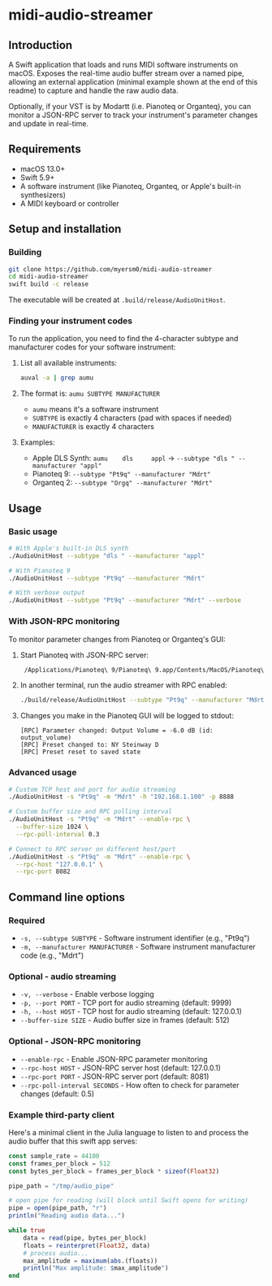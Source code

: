 # midi-audio-streamer

## Introduction
A Swift application that loads and runs MIDI software instruments on macOS. Exposes the real-time audio buffer stream over a named pipe, allowing an external application (minimal example shown at the end of this readme) to capture and handle the raw audio data.

Optionally, if your VST is by Modartt (i.e. Pianoteq or Organteq), you can monitor a JSON-RPC server to track your instrument's parameter changes and update in real-time.

## Requirements
- macOS 13.0+
- Swift 5.9+
- A software instrument (like Pianoteq, Organteq, or Apple's built-in synthesizers)
- A MIDI keyboard or controller

## Setup and installation

### Building
```bash
git clone https://github.com/myersm0/midi-audio-streamer
cd midi-audio-streamer
swift build -c release
```
The executable will be created at `.build/release/AudioUnitHost`.

### Finding your instrument codes
To run the application, you need to find the 4-character subtype and manufacturer codes for your software instrument:

1. List all available instruments:
   ```bash
   auval -a | grep aumu
   ```

2. The format is: `aumu SUBTYPE MANUFACTURER`
   - `aumu` means it's a software instrument
   - `SUBTYPE` is exactly 4 characters (pad with spaces if needed)
   - `MANUFACTURER` is exactly 4 characters

3. Examples:
   - Apple DLS Synth: `aumu    dls     appl` → `--subtype "dls " --manufacturer "appl"`
   - Pianoteq 9: `--subtype "Pt9q" --manufacturer "Mdrt"`
   - Organteq 2: `--subtype "Orgq" --manufacturer "Mdrt"`

## Usage

### Basic usage
```bash
# With Apple's built-in DLS synth
./AudioUnitHost --subtype "dls " --manufacturer "appl"

# With Pianoteq 9
./AudioUnitHost --subtype "Pt9q" --manufacturer "Mdrt"

# With verbose output
./AudioUnitHost --subtype "Pt9q" --manufacturer "Mdrt" --verbose
```

### With JSON-RPC monitoring
To monitor parameter changes from Pianoteq or Organteq's GUI:

1. Start Pianoteq with JSON-RPC server:
   ```bash
    /Applications/Pianoteq\ 9/Pianoteq\ 9.app/Contents/MacOS/Pianoteq\ 9 --serve ""
   ```

2. In another terminal, run the audio streamer with RPC enabled:
   ```bash
   ./build/release/AudioUnitHost --subtype "Pt9q" --manufacturer "Mdrt" --enable-rpc
   ```

3. Changes you make in the Pianoteq GUI will be logged to stdout:
   ```
   [RPC] Parameter changed: Output Volume = -6.0 dB (id: output_volume)
   [RPC] Preset changed to: NY Steinway D
   [RPC] Preset reset to saved state
   ```

### Advanced usage
```bash
# Custom TCP host and port for audio streaming
./AudioUnitHost -s "Pt9q" -m "Mdrt" -h "192.168.1.100" -p 8888

# Custom buffer size and RPC polling interval
./AudioUnitHost -s "Pt9q" -m "Mdrt" --enable-rpc \
  --buffer-size 1024 \
  --rpc-poll-interval 0.3

# Connect to RPC server on different host/port
./AudioUnitHost -s "Pt9q" -m "Mdrt" --enable-rpc \
  --rpc-host "127.0.0.1" \
  --rpc-port 8082
```

## Command line options

### Required
- `-s, --subtype SUBTYPE` - Software instrument identifier (e.g., "Pt9q")
- `-m, --manufacturer MANUFACTURER` - Software instrument manufacturer code (e.g., "Mdrt")

### Optional - audio streaming
- `-v, --verbose` - Enable verbose logging
- `-p, --port PORT` - TCP port for audio streaming (default: 9999)
- `-h, --host HOST` - TCP host for audio streaming (default: 127.0.0.1)
- `--buffer-size SIZE` - Audio buffer size in frames (default: 512)

### Optional - JSON-RPC monitoring
- `--enable-rpc` - Enable JSON-RPC parameter monitoring
- `--rpc-host HOST` - JSON-RPC server host (default: 127.0.0.1)
- `--rpc-port PORT` - JSON-RPC server port (default: 8081)
- `--rpc-poll-interval SECONDS` - How often to check for parameter changes (default: 0.5)


### Example third-party client
Here's a minimal client in the Julia language to listen to and process the audio buffer that this swift app serves:
```julia
const sample_rate = 44100
const frames_per_block = 512
const bytes_per_block = frames_per_block * sizeof(Float32)

pipe_path = "/tmp/audio_pipe"

# open pipe for reading (will block until Swift opens for writing)
pipe = open(pipe_path, "r")
println("Reading audio data...")

while true
    data = read(pipe, bytes_per_block)
    floats = reinterpret(Float32, data)
    # process audio...
    max_amplitude = maximum(abs.(floats))
    println("Max amplitude: $max_amplitude")
end
```
